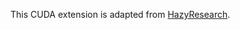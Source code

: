 This CUDA extension is adapted from [HazyResearch](https://github.com/mlcommons/training_results_v2.0/tree/main/HazyResearch/benchmarks/bert/implementations/pytorch/csrc/fused_dense_lib).
